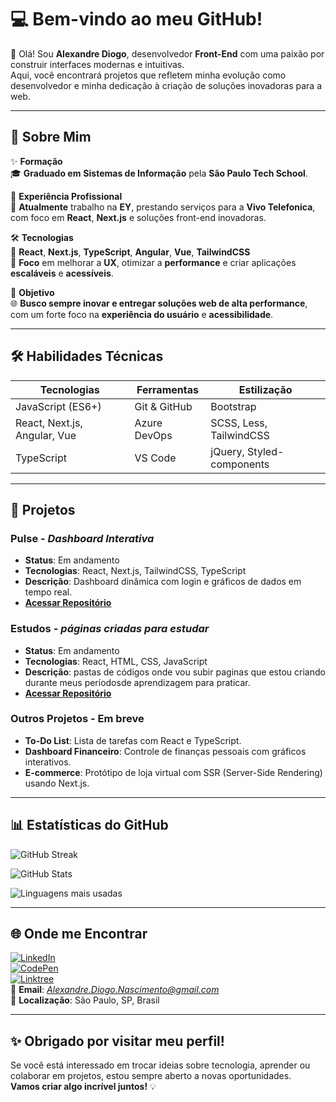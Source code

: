 # 💻 **Bem-vindo ao meu GitHub!**

🎉 Olá! Sou **Alexandre Diogo**, desenvolvedor **Front-End** com uma paixão por construir interfaces modernas e intuitivas.  
Aqui, você encontrará projetos que refletem minha evolução como desenvolvedor e minha dedicação à criação de soluções inovadoras para a web.

---

## 🚀 **Sobre Mim**

✨ **Formação**  
🎓 **Graduado em** **Sistemas de Informação** pela **São Paulo Tech School**.

💼 **Experiência Profissional**  
🚀 **Atualmente** trabalho na **EY**, prestando serviços para a **Vivo Telefonica**, com foco em **React**, **Next.js** e soluções front-end inovadoras.

🛠️ **Tecnologias**  
🔧 **React**, **Next.js**, **TypeScript**, **Angular**, **Vue**, **TailwindCSS**  
🎯 **Foco** em melhorar a **UX**, otimizar a **performance** e criar aplicações **escaláveis** e **acessíveis**.

🥇 **Objetivo**  
🌐 **Busco sempre inovar e entregar soluções web de alta performance**, com um forte foco na **experiência do usuário** e **acessibilidade**.

---

## 🛠️ **Habilidades Técnicas**

| **Tecnologias**        | **Ferramentas**       | **Estilização**            |
|------------------------|-----------------------|----------------------------|
| JavaScript (ES6+)       | Git & GitHub          | Bootstrap                  |
| React, Next.js, Angular, Vue | Azure DevOps        | SCSS, Less, TailwindCSS     |
| TypeScript              | VS Code               | jQuery, Styled-components   |

---

## 📂 **Projetos**

### **Pulse** - *Dashboard Interativa*
- **Status**: Em andamento  
- **Tecnologias**: React, Next.js, TailwindCSS, TypeScript  
- **Descrição**: Dashboard dinâmica com login e gráficos de dados em tempo real.  
- **[Acessar Repositório](https://github.com/NasckDev/Pulse)**
  
### **Estudos** - *páginas criadas para estudar*
- **Status**: Em andamento  
- **Tecnologias**: React, HTML, CSS, JavaScript
- **Descrição**: pastas de códigos onde vou subir paginas que estou criando durante meus períodosde aprendizagem para praticar.  
- **[Acessar Repositório](https://github.com/NasckDev/Estudos)**

### **Outros Projetos - Em breve**
- **To-Do List**: Lista de tarefas com React e TypeScript.  
- **Dashboard Financeiro**: Controle de finanças pessoais com gráficos interativos.  
- **E-commerce**: Protótipo de loja virtual com SSR (Server-Side Rendering) usando Next.js.

---

## 📊 **Estatísticas do GitHub**

![GitHub Streak](https://github-readme-streak-stats.herokuapp.com/?user=NasckDev&theme=radical)

![GitHub Stats](https://github-readme-stats.vercel.app/api?username=NasckDev&show_icons=true&theme=radical)

![Linguagens mais usadas](https://github-readme-stats.vercel.app/api/top-langs/?username=NasckDev&layout=compact&theme=radical)

---

## 🌐 **Onde me Encontrar**

[![LinkedIn](https://img.shields.io/badge/-LinkedIn-blue?style=flat-square&logo=Linkedin&logoColor=white)](https://www.linkedin.com/in/alexandre-diogo-nascimento/)  
[![CodePen](https://img.shields.io/badge/-CodePen-black?style=flat-square&logo=CodePen&logoColor=white)](https://codepen.io/Alexandre-Diogo)  
[![Linktree](https://img.shields.io/badge/-Linktree-green?style=flat-square&logo=Linktree&logoColor=white)](https://linktr.ee/AleNasckDi)  
📩 **Email**: *Alexandre.Diogo.Nascimento@gmail.com*  
📍 **Localização**: São Paulo, SP, Brasil  

---

## ✨ **Obrigado por visitar meu perfil!**

Se você está interessado em trocar ideias sobre tecnologia, aprender ou colaborar em projetos, estou sempre aberto a novas oportunidades.  
**Vamos criar algo incrível juntos!** 💡
